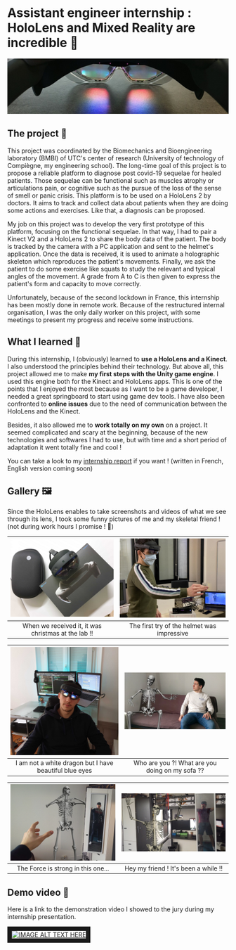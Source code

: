 # Assistant engineer internship : HoloLens and Mixed Reality are incredible 🤯
<img src="Assets/HoloLensBanner.jfif" alt="HoloLens 2, a light story"/>

## The project 🚀
This project was coordinated by the Biomechanics and Bioengineering laboratory (BMBI) of UTC's center of research (University of technology of Compiègne, my engineering school).
The long-time goal of this project is to propose a reliable platform to diagnose post covid-19 sequelae for healed patients. Those sequelae can be functional such as muscles atrophy or articulations pain, or cognitive such as the pursue of the loss of the sense of smell or panic crisis. This platform is to be used on a HoloLens 2 by doctors. It aims to track and collect data about patients when they are doing some actions and exercises. Like that, a diagnosis can be proposed.

My job on this project was to develop the very first prototype of this platform, focusing on the functional sequelae. In that way, I had to pair a Kinect V2 and a HoloLens 2 to share the body data of the patient. The body is tracked by the camera with a PC application and sent to the helmet's application. Once the data is received, it is used to animate a holographic skeleton which reproduces the patient's movements. Finally, we ask the patient to do some exercise like squats to study the relevant and typical angles of the movement. A grade from A to C is then given to express the patient's form and capacity to move correctly.

Unfortunately, because of the second lockdown in France, this internship has been mostly done in remote work. Because of the restructured internal organisation, I was the only daily worker on this project, with some meetings to present my progress and receive some instructions.

## What I learned 🌟
During this internship, I (obviously) learned to **use a HoloLens and a Kinect**. I also understood the principles behind their technology.
But above all, this project allowed me to make **my first steps with the Unity game engine**. I used this engine both for the Kinect and HoloLens apps. This is one of the points that I enjoyed the most because as I want to be a game developer, I needed a great springboard to start using game dev tools. I have also been confronted to **online issues** due to the need of communication between the HoloLens and the Kinect.  

Besides, it also allowed me to **work totally on my own** on a project. It seemed complicated and scary at the beginning, because of the new technologies and softwares I had to use, but with time and a short period of adaptation it went totally fine and cool !

You can take a look to my [internship report](Internship%20report%20(French).pdf) if you want ! (written in French, English version coming soon)

## Gallery 🖼️
Since the HoloLens enables to take screenshots and videos of what we see through its lens, I took some funny pictures of me and my skeletal friend ! (not during work hours I promise ! 😬)

|<img src="Assets/Package.jpg" alt="A packaging..." >|<img src="Assets/Me.jpeg" alt="Me testing HoloLens 2 for the first time" >|
:-------------------------:|:-------------------------:
|When we received it, it was christmas at the lab !!|The first try of the helmet was impressive|

|<img src="Assets/BlueEyesDev.jpg" alt="Me flexing" >|<img src="Assets/WhoAreYou.png" alt="A skeleton a little bit to comfortable..." >|
:-------------------------:|:-------------------------:
|I am not a white dragon but I have beautiful blue eyes|Who are you ?! What are you doing on my sofa ??|

|<img src="Assets/IAmYourFather.jpg" alt="The Force is powerful on me..." >|<img src="Assets/HelloMyFriend.jpg" alt="Hello my friend" >|
:-------------------------:|:-------------------------:
|The Force is strong in this one...|Hey my friend ! It's been a while !!|

## Demo video 🎥
Here is a link to the demonstration video I showed to the jury during my internship presentation.  

<a href="http://www.youtube.com/watch?feature=player_embedded&v=uPnRG8wH2bg
" target="_blank"><img src="http://img.youtube.com/vi/uPnRG8wH2bg/0.jpg" 
alt="IMAGE ALT TEXT HERE" width="240" height="180" border="10" /></a>

